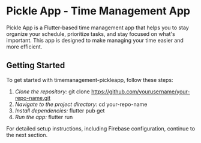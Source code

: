 # Pickle App - Time Management App

Pickle App is a Flutter-based time management app that helps you to stay organize your schedule, prioritize tasks, and stay focused on what's important. This app is designed to make managing your time easier and more efficient.

## Getting Started
To get started with timemanagement-pickleapp, follow these steps:

1. *Clone the repository:*
git clone https://github.com/yourusername/your-repo-name.git
2. *Navigate to the project directory:*
cd your-repo-name
3. *Install dependencies:*
flutter pub get
4. *Run the app:*
flutter run

For detailed setup instructions, including Firebase configuration, continue to the next section.
